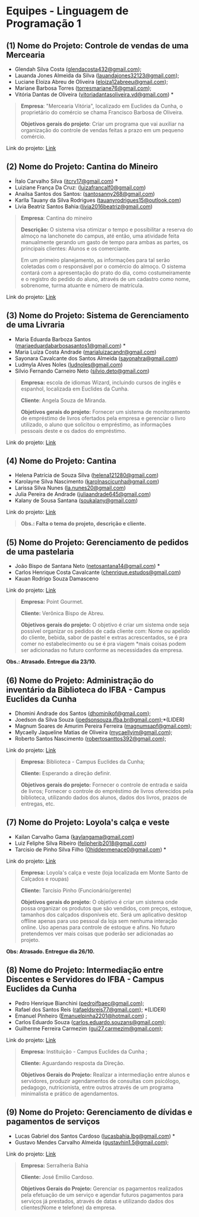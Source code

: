 # Equipes - Linguagem de Programação 1

## (1) Nome do Projeto: Controle de vendas de uma Mercearia

- Glendah Silva Costa (glendacosta432@gmail.com);
- Lauanda Jones Almeida da Silva (lauandajones32123@gmail.com);
- Luciane Eloiza Abreu de Oliveira (eloiza12abreeu@gmail.com);
- Mariane Barbosa Torres (torresmariane76@gmail.com);
- Vitória Dantas de Oliveira (vitoriadantasoliveira.vd@gmail.com) \*

> **Empresa**: "Mercearia Vitória", localizado em Euclides da Cunha, o proprietário do comércio se chama Francisco Barbosa de Oliveira.
>
> **Objetivos gerais do projeto**: Criar um programa que vai auxiliar na organização do controle de vendas feitas a prazo em um pequeno comércio.

Link do projeto: [Link](https://github.com/vitoria121/sistemadecontroledevendas)

## (2) Nome do Projeto: Cantina do Mineiro

- Ítalo Carvalho Silva (itcrv17@gmail.com) *
- Luiziane França Da Cruz: ([luizafrancalf0@gmail.com](mailto:luizafrancalf0@gmail.com))
- Anailsa Santos dos Santos: ([santosanny268@gmail.com](mailto:santosanny268@gmail.com))
- Karlla Tauany da Silva Rodrigues ([tauanyrodrigues15@outlook.com](mailto:tauanyrodrigues15@outlook.com))
- Livia Beatriz Santos Bahia:([livia2016beatriz@gmail.com](mailto:livia2016beatriz@gmail.com))

> **Empresa**: Cantina do mineiro
>
> **Descrição:** O sistema visa otimizar o tempo e possibilitar a reserva do almoço na lanchonete do campus, até então, uma atividade feita manualmente gerando um gasto de tempo para ambas as partes, os principais clientes: Alunos e os comerciante.
>
> Em um primeiro planejamento, as informações para tal serão coletadas com o responsável por o comércio do almoço. O sistema contará com a apresentação do prato do dia, como costumeiramente e o registro do pedido do aluno, através de um cadastro como nome, sobrenome, turma atuante e número de matrícula.

Link do projeto: [Link](https://github.com/ItaloGostoso/Projeto-Linguagem-I.git)

## (3) Nome do Projeto: Sistema de Gerenciamento de uma Livraria

- Maria Eduarda Barboza Santos (mariaeduardabarbosasantos1@gmail.com) *
- Maria Luíza Costa Andrade (marialuizacandr@gmail.com)
- Sayonara Cavalcante dos Santos Almeida (sayonahra@gmail.com) 
- Ludmyla Alves Noles (ludnoles@gmail.com)
- Silvio Fernando Carneiro Neto (silvio.deto@gmail.com)

> **Empresa:** escola de idiomas Wizard, incluindo cursos de inglês e espanhol, localizada em Euclides da Cunha. 
>
> **Cliente**: Angela Souza de Miranda.
>
> **Objetivos gerais do projeto:** Fornecer um sistema de monitoramento de empréstimo de livros ofertados pela empresa e gerenciar o livro utilizado, o aluno que solicitou o empréstimo, as informações pessoais deste e os dados do empréstimo.

Link do projeto: [Link](https://github.com/mariaeduardabarboza/SISTEMA-DE-GERENCIAMENTO-DE-UMA-LIVRARIA)

## (4) Nome do Projeto: Cantina

- Helena Patrícia de Souza Silva (helena121280@gmail.com)
- Karolayne Silva Nascimento (karolnascicunha@gmail.com)
- Larissa Silva Nunes (la.nunes20@gmail.com)
- Julia Pereira de Andrade (juliaandrade645@gmail.com)
- Kalany de Sousa Santana ([soukalany@gmail.com](mailto:soukalany@gmail.com))

Link do projeto: [Link](https://github.com/Helenapati/Projeto-)

> **Obs.: Falta o tema do projeto, descrição e cliente.**

## (5) Nome do Projeto: Gerenciamento de pedidos de uma pastelaria

- João Bispo de Santana Neto ([netosantana14@gmail.com](mailto:netosantana14@gmail.com)) *
- Carlos Henrique Costa Cavalcante ([chenrique.estudos@gmail.com](mailto:chenrique.estudos@gmail.com))
- Kauan Rodrigo Souza Damasceno

Link do projeto: [Link](https://github.com/N33ttu2/Gerenciamento_de_pedidos_de_uma_pastelaria)

> **Empresa:** Point Gourmet.
>
> **Cliente:** Verônica Bispo de Abreu.
>
> **Objetivos gerais do projeto:** O objetivo é criar um sistema onde seja possível organizar os pedidos de cada cliente com: Nome ou apelido do cliente, bebida, sabor de pastel e extras acrescentados, se é pra comer no estabelecimento ou se é pra viagem *mais coisas podem ser adicionadas no futuro conforme as necessidades da empresa.

**Obs.: Atrasado. Entregue dia 23/10.**

## (6) Nome do Projeto: Administração do inventário da Biblioteca do IFBA - Campus Euclides da Cunha

- Dhomini Andrade dos Santos ([dhominikof@gmail.com](mailto:dhominikof@gmail.com));
- Joedson da Silva Souza ([joedsonsouza.ifba.br@gmail.com](mailto:joedsonsouza.ifba.br@gmail.com));*(LIDER)
- Magnum Soares de Amurim Pereira Ferreira ([magnumsapf@gmail.com](mailto:magnumsapf@gmail.com));
- Mycaelly Jaqueline Matias de Oliveira ([mycaellyjm@gmail.com](mailto:mycaellyjm@gmail.com));
- Roberto Santos Nascimento ([robertosanttos392@gmail.com](mailto:robertosanttos392@gmail.com));

Link do projeto: [Link](https://github.com/JoedsonSouza/PROJETO-BIBLIOTECA-IFBA)

> **Empresa:** Biblioteca - Campus Euclides da Cunha;
>
> **Cliente:** Esperando a direção definir.
>
> **Objetivos gerais do projeto:** Fornecer o controle de entrada e saída de livros; Fornecer o controle do empréstimo de livros oferecidos pela biblioteca, utilizando dados dos alunos, dados dos livros, prazos de entregas, etc.

## (7) Nome do Projeto: Loyola's calça e veste

- Kailan Carvalho Gama ([kaylangama@gmail.com](mailto:kaylangama@gmail.com)) 
- Luiz Feliphe Silva Ribeiro ([felipherib2018@gmail.com](mailto:felipherib2018@gmail.com))
- Tarcisio de Pinho Silva Filho ([0hiddenmenace0@gmail.com](mailto:0hiddenmenace0@gmail.com)) *

Link do projeto: [Link](https://github.com/TarcisioFilhox/ProjetoLoyola-s-)

> **Empresa:** Loyola's calça e veste (loja localizada em Monte Santo de Calçados e roupas)
>
> **Cliente:** Tarcísio Pinho (Funcionário/gerente)
>
> **Objetivos gerais do projeto:** O objetivo é criar um sistema onde possa organizar os produtos que são vendidos, com preços, estoque, tamanhos dos calçados disponíveis etc. Será um aplicativo desktop offline apenas para uso pessoal da loja sem nenhuma interação online. Uso apenas para controle de estoque e afins. No futuro pretendemos ver mais coisas que poderão ser adicionadas ao projeto.

**Obs: Atrasado. Entregue dia 26/10.**

## (8) Nome do Projeto: Intermediação entre Discentes e Servidores do IFBA - Campus Euclides da Cunha

- Pedro Henrique Bianchini ([pedroifbaec@gmail.com](mailto:pedroifbaec@gmail.com));
- Rafael dos Santos Reis ([rafaeldsreis77@gmail.com](mailto:rafaeldsreis77@gmail.com)); *(LIDER)
- Emanuel Pinheiro ([Emanuelpinha2201@hotmail.com](mailto:Emanuelpinha2201@hotmail.com)) ;
- Carlos Eduardo Souza ([carlos.eduardo.souzans@gmail.com](mailto:carlos.eduardo.souzans@gmail.com));
- Guilherme Ferreira Carmezim ([gui27.carmezim@gmail.com](mailto:gui27.carmezim@gmail.com));

Link do projeto: [Link](https://github.com/Carmezimgui/ATA-REUNIAO)

> **Empresa:** Instituição - Campus Euclides da Cunha ;
>
> **Cliente:** Aguardando resposta da Direção.
>
> **Objetivos Gerais do Projeto:** Realizar a intermediação entre alunos e servidores, produzir agendamentos de consultas com psicólogo, pedagogo, nutricionista, entre outros através de um programa minimalista e prático de agendamentos.

## (9) Nome do Projeto: Gerenciamento de dívidas e pagamentos de serviços

- Lucas Gabriel dos Santos Cardoso ([lucasbahia.lbg@gmail.com](mailto:lucasbahia.lbg@gmail.com)) *
- Gustavo Mendes Carvalho Almeida ([gustavhin1.5@gmail.com](mailto:gustavhin1.5@gmail.com));

Link do projeto: [Link](https://github.com/lucas-gabrielll/ProjetoLP1)

> **Empresa:** Serralheria Bahia
>
> **Cliente:** José Emilio Cardoso.
>
> **Objetivos Gerais do Projeto:** Gerenciar os pagamentos realizados pela efetuação de um serviço e agendar futuros pagamentos para serviços já prestados, através de datas e utilizando dados dos clientes(Nome e telefone) da empresa.

